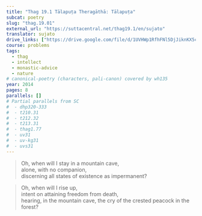 ```yaml
---
title: "Thag 19.1 Tālapuṭa Theragāthā: Tālapuṭa"
subcat: poetry
slug: "thag.19.01"
external_url: "https://suttacentral.net/thag19.1/en/sujato"
translator: sujato
drive_links: ["https://drive.google.com/file/d/1UVHWp1RfhFNl5DjJiknKX5cA9BQiks8t/view?usp=drivesdk"]
course: problems
tags:
  - thag
  - intellect
  - monastic-advice
  - nature
# canonical-poetry (characters, pali-canon) covered by wh135
year: 2014
pages: 8
parallels: []
# Partial parallels from SC
#  - dhp320-333
#  - t210.31
#  - t212.32
#  - t213.31
#  - thag1.77
#  - uv31
#  - uv-kg31
#  - uvs31
---
```


> Oh, when will I stay in a mountain cave,  
alone, with no companion,  
discerning all states of existence as impermanent?

> Oh, when will I rise up,  
intent on attaining freedom from death,  
hearing, in the mountain cave, the cry of the crested peacock in the forest?
